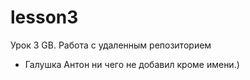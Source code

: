 # lesson3
Урок 3 GB. Работа с удаленным репозиторием

* Галушка Антон ни чего не добавил кроме имени.)